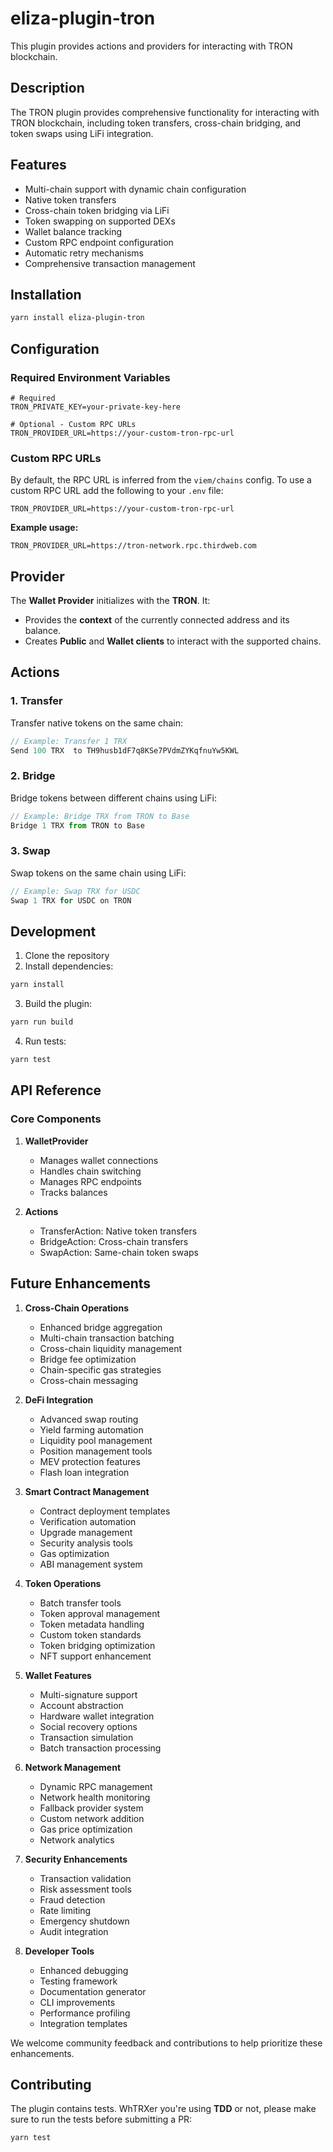 # eliza-plugin-tron

This plugin provides actions and providers for interacting with TRON blockchain.

## Description

The TRON plugin provides comprehensive functionality for interacting with TRON blockchain, including token transfers, cross-chain bridging, and token swaps using LiFi integration.

## Features

-   Multi-chain support with dynamic chain configuration
-   Native token transfers
-   Cross-chain token bridging via LiFi
-   Token swapping on supported DEXs
-   Wallet balance tracking
-   Custom RPC endpoint configuration
-   Automatic retry mechanisms
-   Comprehensive transaction management

## Installation

```bash
yarn install eliza-plugin-tron
```

## Configuration

### Required Environment Variables

```env
# Required
TRON_PRIVATE_KEY=your-private-key-here

# Optional - Custom RPC URLs
TRON_PROVIDER_URL=https://your-custom-tron-rpc-url
```

### Custom RPC URLs

By default, the RPC URL is inferred from the `viem/chains` config. To use a custom RPC URL add the following to your `.env` file:

```env
TRON_PROVIDER_URL=https://your-custom-tron-rpc-url
```

**Example usage:**

```env
TRON_PROVIDER_URL=https://tron-network.rpc.thirdweb.com
```

## Provider

The **Wallet Provider** initializes with the **TRON**. It:

-   Provides the **context** of the currently connected address and its balance.
-   Creates **Public** and **Wallet clients** to interact with the supported chains.

## Actions

### 1. Transfer

Transfer native tokens on the same chain:

```typescript
// Example: Transfer 1 TRX
Send 100 TRX  to TH9husb1dF7q8KSe7PVdmZYKqfnuYw5KWL
```

### 2. Bridge

Bridge tokens between different chains using LiFi:

```typescript
// Example: Bridge TRX from TRON to Base
Bridge 1 TRX from TRON to Base
```

### 3. Swap

Swap tokens on the same chain using LiFi:

```typescript
// Example: Swap TRX for USDC
Swap 1 TRX for USDC on TRON
```

## Development

1. Clone the repository
2. Install dependencies:

```bash
yarn install
```

3. Build the plugin:

```bash
yarn run build
```

4. Run tests:

```bash
yarn test
```

## API Reference

### Core Components

1. **WalletProvider**

    - Manages wallet connections
    - Handles chain switching
    - Manages RPC endpoints
    - Tracks balances

2. **Actions**
    - TransferAction: Native token transfers
    - BridgeAction: Cross-chain transfers
    - SwapAction: Same-chain token swaps

## Future Enhancements

1. **Cross-Chain Operations**

    - Enhanced bridge aggregation
    - Multi-chain transaction batching
    - Cross-chain liquidity management
    - Bridge fee optimization
    - Chain-specific gas strategies
    - Cross-chain messaging

2. **DeFi Integration**

    - Advanced swap routing
    - Yield farming automation
    - Liquidity pool management
    - Position management tools
    - MEV protection features
    - Flash loan integration

3. **Smart Contract Management**

    - Contract deployment templates
    - Verification automation
    - Upgrade management
    - Security analysis tools
    - Gas optimization
    - ABI management system

4. **Token Operations**

    - Batch transfer tools
    - Token approval management
    - Token metadata handling
    - Custom token standards
    - Token bridging optimization
    - NFT support enhancement

5. **Wallet Features**

    - Multi-signature support
    - Account abstraction
    - Hardware wallet integration
    - Social recovery options
    - Transaction simulation
    - Batch transaction processing

6. **Network Management**

    - Dynamic RPC management
    - Network health monitoring
    - Fallback provider system
    - Custom network addition
    - Gas price optimization
    - Network analytics

7. **Security Enhancements**

    - Transaction validation
    - Risk assessment tools
    - Fraud detection
    - Rate limiting
    - Emergency shutdown
    - Audit integration

8. **Developer Tools**
    - Enhanced debugging
    - Testing framework
    - Documentation generator
    - CLI improvements
    - Performance profiling
    - Integration templates

We welcome community feedback and contributions to help prioritize these enhancements.

## Contributing

The plugin contains tests. WhTRXer you're using **TDD** or not, please make sure to run the tests before submitting a PR:

```bash
yarn test
```

